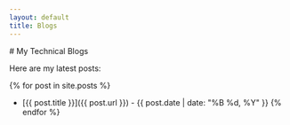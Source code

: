 ```yaml
---
layout: default
title: Blogs
---
```


<div class="center-content">
  # My Technical Blogs

  Here are my latest posts:
</div>

{% for post in site.posts %}
  - [{{ post.title }}]({{ post.url }}) - {{ post.date | date: "%B %d, %Y" }}
{% endfor %}
